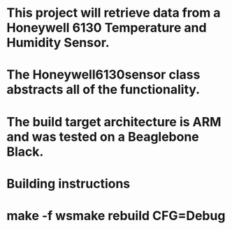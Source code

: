 # This project will retrieve data from a Honeywell 6130 Temperature and Humidity Sensor.
# The Honeywell6130sensor class abstracts all of the functionality.
# 
# The build target architecture is ARM and was tested on a Beaglebone Black.
# 
# Building instructions
# make -f wsmake rebuild CFG=Debug
